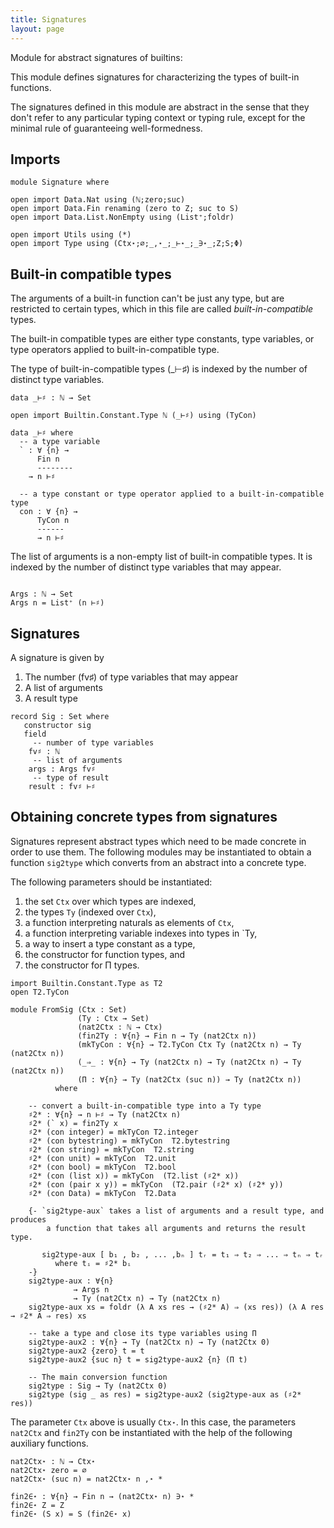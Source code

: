 ```yaml
---
title: Signatures
layout: page
---
```


Module for abstract signatures of builtins:

This module defines signatures for characterizing the types of built-in functions.

The signatures defined in this module are abstract in the sense 
that they don't refer to any particular typing context or typing rule,
except for the minimal rule of guaranteeing well-formedness.

## Imports 

```
module Signature where

open import Data.Nat using (ℕ;zero;suc)
open import Data.Fin renaming (zero to Z; suc to S)
open import Data.List.NonEmpty using (List⁺;foldr)

open import Utils using (*)
open import Type using (Ctx⋆;∅;_,⋆_;_⊢⋆_;_∋⋆_;Z;S;Φ)
```

## Built-in compatible types 

The arguments of a built-in function can't be just any type, but are restricted 
to certain types, which in this file are called *built-in-compatible* types.

The built-in compatible types are either type constants, type variables, 
or type operators applied to built-in-compatible type.

The type of built-in-compatible types (_⊢♯) is indexed by the number of 
distinct type variables.
```
data _⊢♯ : ℕ → Set

open import Builtin.Constant.Type ℕ (_⊢♯) using (TyCon)

data _⊢♯ where
  -- a type variable
  ` : ∀ {n} → 
      Fin n
      --------
    → n ⊢♯

  -- a type constant or type operator applied to a built-in-compatible type
  con : ∀ {n} → 
      TyCon n
      ------
      → n ⊢♯
```

The list of arguments is a non-empty list of built-in compatible types.
It is indexed by the number of distinct type variables that may appear.

```

Args : ℕ → Set
Args n = List⁺ (n ⊢♯) 

```

## Signatures

A signature is given by
  1. The number (fv♯) of type variables that may appear
  2. A list of arguments
  3. A result type

```
record Sig : Set where 
   constructor sig
   field
     -- number of type variables
    fv♯ : ℕ   
     -- list of arguments
    args : Args fv♯
     -- type of result
    result : fv♯ ⊢♯

```

## Obtaining concrete types from signatures

Signatures represent abstract types which need to be made concrete in 
order to use them. The following modules may be instantiated to obtain 
a function `sig2type` which converts from an abstract into a concrete type.

The following parameters should be instantiated:

   1. the set `Ctx` over which types are indexed,
   2. the types `Ty` (indexed over `Ctx`),
   3. a function interpreting naturals as elements of `Ctx`,  
   4. a function interpreting variable indexes into types in `Ty,
   5. a way to insert a type constant as a type,
   6. the constructor for function types, and
   7. the constructor for Π types.
```
import Builtin.Constant.Type as T2
open T2.TyCon

module FromSig (Ctx : Set)
               (Ty : Ctx → Set) 
               (nat2Ctx : ℕ → Ctx) 
               (fin2Ty : ∀{n} → Fin n → Ty (nat2Ctx n))
               (mkTyCon : ∀{n} → T2.TyCon Ctx Ty (nat2Ctx n) → Ty (nat2Ctx n)) 
               (_⇒_ : ∀{n} → Ty (nat2Ctx n) → Ty (nat2Ctx n) → Ty (nat2Ctx n))
               (Π : ∀{n} → Ty (nat2Ctx (suc n)) → Ty (nat2Ctx n))
          where

    -- convert a built-in-compatible type into a Ty type
    ♯2* : ∀{n} → n ⊢♯ → Ty (nat2Ctx n)
    ♯2* (` x) = fin2Ty x
    ♯2* (con integer) = mkTyCon T2.integer
    ♯2* (con bytestring) = mkTyCon  T2.bytestring
    ♯2* (con string) = mkTyCon  T2.string
    ♯2* (con unit) = mkTyCon  T2.unit
    ♯2* (con bool) = mkTyCon  T2.bool
    ♯2* (con (list x)) = mkTyCon  (T2.list (♯2* x))
    ♯2* (con (pair x y)) = mkTyCon  (T2.pair (♯2* x) (♯2* y))
    ♯2* (con Data) = mkTyCon  T2.Data

    {- `sig2type-aux` takes a list of arguments and a result type, and produces
        a function that takes all arguments and returns the result type.

       sig2type-aux [ b₁ , b₂ , ... ,bₙ ] tᵣ = t₁ ⇒ t₂ ⇒ ... ⇒ tₙ ⇒ tᵣ
          where tᵢ = ♯2* bᵢ
    -}
    sig2type-aux : ∀{n} 
              → Args n 
              → Ty (nat2Ctx n) → Ty (nat2Ctx n)
    sig2type-aux xs = foldr (λ A xs res → (♯2* A) ⇒ (xs res)) (λ A res → ♯2* A ⇒ res) xs

    -- take a type and close its type variables using Π
    sig2type-aux2 : ∀{n} → Ty (nat2Ctx n) → Ty (nat2Ctx 0)
    sig2type-aux2 {zero} t = t
    sig2type-aux2 {suc n} t = sig2type-aux2 {n} (Π t)

    -- The main conversion function
    sig2type : Sig → Ty (nat2Ctx 0)
    sig2type (sig _ as res) = sig2type-aux2 (sig2type-aux as (♯2* res)) 
```

The parameter `Ctx` above is usually `Ctx⋆`.  In this case, the parameters
 `nat2Ctx` and  `fin2Ty` con be instantiated with the help of the following 
 auxiliary functions.

```
nat2Ctx⋆ : ℕ → Ctx⋆
nat2Ctx⋆ zero = ∅
nat2Ctx⋆ (suc n) = nat2Ctx⋆ n ,⋆ *

fin2∈⋆ : ∀{n} → Fin n → (nat2Ctx⋆ n) ∋⋆ *
fin2∈⋆ Z = Z
fin2∈⋆ (S x) = S (fin2∈⋆ x)
```